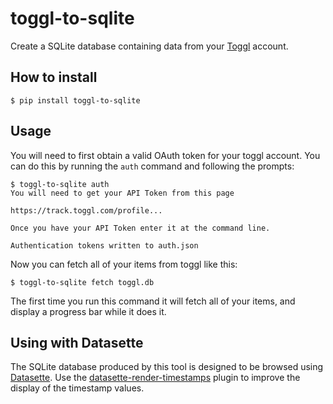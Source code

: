 # toggl-to-sqlite

Create a SQLite database containing data from your [Toggl](https://toggl.com/) account.

## How to install

    $ pip install toggl-to-sqlite

## Usage

You will need to first obtain a valid OAuth token for your toggl account. You can do this by running the `auth` command and following the prompts:

    $ toggl-to-sqlite auth
    You will need to get your API Token from this page

    https://track.toggl.com/profile...

    Once you have your API Token enter it at the command line. 
    
    Authentication tokens written to auth.json

Now you can fetch all of your items from toggl like this:

    $ toggl-to-sqlite fetch toggl.db

The first time you run this command it will fetch all of your items, and display a progress bar while it does it.

## Using with Datasette

The SQLite database produced by this tool is designed to be browsed using [Datasette](https://datasette.readthedocs.io/). Use the [datasette-render-timestamps](https://github.com/simonw/datasette-render-timestamps) plugin to improve the display of the timestamp values.